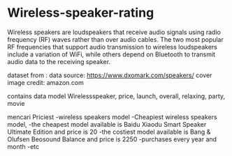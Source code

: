 # Wireless-speaker-rating
Wireless speakers are loudspeakers that receive audio signals using radio frequency (RF) waves rather than over audio cables. The two most popular RF frequencies that support audio transmission to wireless loudspeakers include a variation of WiFi, while others depend on Bluetooth to transmit audio data to the receiving speaker.

dataset from :
data source: https://www.dxomark.com/speakers/
cover image credit: amazon.com

contains data model Wirelessspeaker, price, launch, overall, relaxing, party, movie     

mencari Priciest 
-wireless speakers model
-Cheapiest wireless speakers model,
-the cheapest model available is Baidu Xiaodu Smart Speaker Ultimate Edition and price is 20
-the costiest model available is Bang & Olufsen Beosound Balance and price is 2250
-purchases every year and month 
-etc
